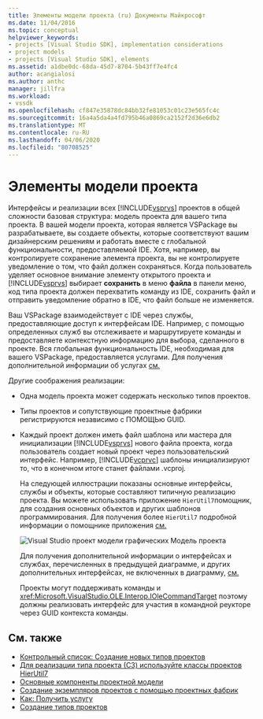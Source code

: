 ```yaml
---
title: Элементы модели проекта (ru) Документы Майкрософт
ms.date: 11/04/2016
ms.topic: conceptual
helpviewer_keywords:
- projects [Visual Studio SDK], implementation considerations
- project models
- projects [Visual Studio SDK], elements
ms.assetid: a1dbe0dc-68da-45d7-8704-5b43ff7e4fc4
author: acangialosi
ms.author: anthc
manager: jillfra
ms.workload:
- vssdk
ms.openlocfilehash: cf847e35878dc84bb32fe81053c01c23e565fc4c
ms.sourcegitcommit: 16a4a5da4a4fd795b46a0869ca2152f2d36e6db2
ms.translationtype: MT
ms.contentlocale: ru-RU
ms.lasthandoff: 04/06/2020
ms.locfileid: "80708525"
---
```

# <a name="elements-of-a-project-model"></a>Элементы модели проекта
Интерфейсы и реализации всех [!INCLUDE[vsprvs](../../code-quality/includes/vsprvs_md.md)] проектов в общей сложности базовая структура: модель проекта для вашего типа проекта. В вашей модели проекта, которая является VSPackage вы разрабатываете, вы создаете объекты, которые соответствуют вашим дизайнерским решениям и работать вместе с глобальной функциональности, предоставляемой IDE. Хотя, например, вы контролируете сохранение элемента проекта, вы не контролируете уведомление о том, что файл должен сохраняться. Когда пользователь уделяет основное внимание элементу открытого проекта и [!INCLUDE[vsprvs](../../code-quality/includes/vsprvs_md.md)] выбирает **сохранить** в меню **файла** в панели меню, код типа проекта должен перехватить команду из IDE, сохранить файл и отправить уведомление обратно в IDE, что файл больше не изменяется.

 Ваш VSPackage взаимодействует с IDE через службы, предоставляющие доступ к интерфейсам IDE. Например, с помощью определенных служб вы отслеживаете и маршрутируете команды и предоставляете контекстную информацию для выбора, сделанного в проекте. Вся глобальная функциональность IDE, необходимая для вашего VSPackage, предоставляется услугами. Для получения дополнительной информации об услугах [см.](../../extensibility/how-to-get-a-service.md)

 Другие соображения реализации:

- Одна модель проекта может содержать несколько типов проектов.

- Типы проектов и сопутствующие проектные фабрики регистрируются независимо с ПОМОЩЬю GUID.

- Каждый проект должен иметь файл шаблона или мастера для инициализации [!INCLUDE[vsprvs](../../code-quality/includes/vsprvs_md.md)] нового файла проекта, когда пользователь создает новый проект через пользовательский интерфейс. Например, [!INCLUDE[vcprvc](../../code-quality/includes/vcprvc_md.md)] шаблоны инициализируют то, что в конечном итоге станет файлами .vcproj.

  На следующей иллюстрации показаны основные интерфейсы, службы и объекты, которые составляют типичную реализацию проекта. Вы можете использовать приложение `HierUtil7`помощник, для создания основных объектов и других шаблонов программирования. Для получения более `HierUtil7` подробной информации о помощнике приложения [см.](https://msdn.microsoft.com/library/a5c16a09-94a2-46ef-87b5-35b815e2f346)

  ![Visual Studio проект модели графических](../../extensibility/internals/media/vsprojectmodel.gif "vsПроектМодель") Модель проекта

  Для получения дополнительной информации о интерфейсах и службах, перечисленных в предыдущей диаграмме, и других дополнительных интерфейсах, не включенных в диаграмму, [см.](../../extensibility/internals/project-model-core-components.md)

  Проекты могут поддерживать команды и <xref:Microsoft.VisualStudio.OLE.Interop.IOleCommandTarget> поэтому должны реализовать интерфейс для участия в командной реукторе через GUID контекста команды.

## <a name="see-also"></a>См. также
- [Контрольный список: Создание новых типов проектов](../../extensibility/internals/checklist-creating-new-project-types.md)
- [Для реализации типа проекта (СЗ) используйте классы проектов HierUtil7](https://msdn.microsoft.com/library/a5c16a09-94a2-46ef-87b5-35b815e2f346)
- [Основные компоненты проектной модели](../../extensibility/internals/project-model-core-components.md)
- [Создание экземпляров проектов с помощью проектных фабрик](../../extensibility/internals/creating-project-instances-by-using-project-factories.md)
- [Как: Получить услугу](../../extensibility/how-to-get-a-service.md)
- [Создание типов проектов](../../extensibility/internals/creating-project-types.md)
